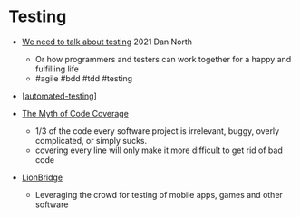 Testing
=======

* [We need to talk about testing](https://dannorth.net/2021/07/26/we-need-to-talk-about-testing/) 2021 Dan North
    * Or how programmers and testers can work together for a happy and fulfilling life
    * #agile #bdd #tdd #testing

* [[automated-testing]]
* [The Myth of Code Coverage](https://preslav.me/2020/12/03/the-myth-of-code-coverage/)
    * 1/3 of the code every software project is irrelevant, buggy, overly complicated, or simply sucks.
    * covering every line will only make it more difficult to get rid of bad code

* [LionBridge](https://www.lionbridge.com/)
    * Leveraging the crowd for testing of mobile apps, games and other software


[//begin]: # "Autogenerated link references for markdown compatibility"
[automated-testing]: automated-testing.md "Automated Testing"
[//end]: # "Autogenerated link references"